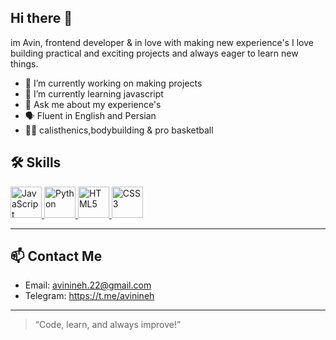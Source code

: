 ## Hi there 👋

im Avin, frontend developer & in love with making new experience's
I love building practical and exciting projects and always eager to learn new things.


- 🔭 I’m currently working on making projects
- 🌱 I’m currently learning javascript
- 💬 Ask me about my experience's
- 🗣 Fluent in English and Persian
- 🏋️‍♂️ calisthenics,bodybuilding & pro basketball
  
## 🛠 Skills

<p>
  <a href="https://developer.mozilla.org/en-US/docs/Web/JavaScript" target="_blank" title="JavaScript">
    <img src="https://cdn.jsdelivr.net/gh/devicons/devicon/icons/javascript/javascript-original.svg" alt="JavaScript" width="50" height="50"/>
  </a>
  <a href="https://www.python.org/" target="_blank" title="Python">
    <img src="https://cdn.jsdelivr.net/gh/devicons/devicon/icons/python/python-original.svg" alt="Python" width="50" height="50"/>
  </a>
  <a href="https://developer.mozilla.org/en-US/docs/Web/HTML" target="_blank" title="HTML5">
    <img src="https://cdn.jsdelivr.net/gh/devicons/devicon/icons/html5/html5-original.svg" alt="HTML5" width="50" height="50"/>
  </a>
  <a href="https://developer.mozilla.org/en-US/docs/Web/CSS" target="_blank" title="CSS3">
    <img src="https://cdn.jsdelivr.net/gh/devicons/devicon/icons/css3/css3-original.svg" alt="CSS3" width="50" height="50"/>
  </a>
</p>

---

## 📫 Contact Me

- Email: avinineh.22@gmail.com
- Telegram: https://t.me/avinineh

---

> “Code, learn, and always improve!”

